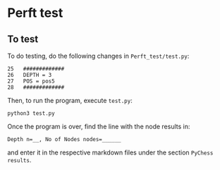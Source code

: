 # Perft test
## To test
To do testing, do the following changes in `Perft_test/test.py`:

```
25   #############
26   DEPTH = 3
27   POS = pos5
28   #############
```
Then, to run the program, execute `test.py`:
```
python3 test.py
```
Once the program is over, find the line with the node results in:
```
Depth n=__, No of Nodes nodes=______
```
and enter it in the respective markdown files under the section `PyChess results`.

